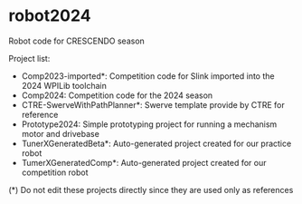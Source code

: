 # robot2024
Robot code for CRESCENDO season

Project list:
- Comp2023-imported*: Competition code for Slink imported into the 2024 WPILib toolchain
- Comp2024: Competition code for the 2024 season
- CTRE-SwerveWithPathPlanner*: Swerve template provide by CTRE for reference
- Prototype2024: Simple prototyping project for running a mechanism motor and drivebase
- TunerXGeneratedBeta*: Auto-generated project created for our practice robot
- TumerXGeneratedComp*: Auto-generated project created for our competition robot

(*) Do not edit these projects directly since they are used only as references
